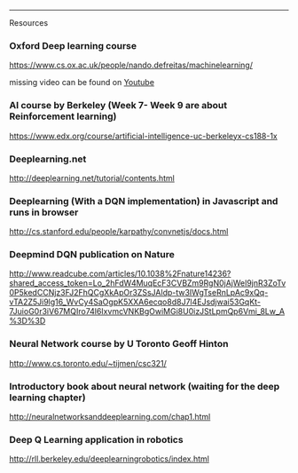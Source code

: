


***
Resources 

### Oxford Deep learning course
https://www.cs.ox.ac.uk/people/nando.defreitas/machinelearning/

missing video can be found on [Youtube](https://www.youtube.com/playlist?list=PLE6Wd9FR--EfW8dtjAuPoTuPcqmOV53Fu)

### AI course by Berkeley (Week 7- Week 9 are about Reinforcement learning)
https://www.edx.org/course/artificial-intelligence-uc-berkeleyx-cs188-1x


### Deeplearning.net 
http://deeplearning.net/tutorial/contents.html

### Deeplearning (With a DQN implementation) in Javascript and runs in browser
http://cs.stanford.edu/people/karpathy/convnetjs/docs.html

### Deepmind DQN publication on Nature
http://www.readcube.com/articles/10.1038%2Fnature14236?shared_access_token=Lo_2hFdW4MuqEcF3CVBZm9RgN0jAjWel9jnR3ZoTv0P5kedCCNjz3FJ2FhQCgXkApOr3ZSsJAldp-tw3IWgTseRnLpAc9xQq-vTA2Z5Ji9lg16_WvCy4SaOgpK5XXA6ecqo8d8J7l4EJsdjwai53GqKt-7JuioG0r3iV67MQIro74l6IxvmcVNKBgOwiMGi8U0izJStLpmQp6Vmi_8Lw_A%3D%3D

### Neural Network course by U Toronto Geoff Hinton
http://www.cs.toronto.edu/~tijmen/csc321/


### Introductory book about neural network (waiting for the deep learning chapter)
http://neuralnetworksanddeeplearning.com/chap1.html


### Deep Q Learning application in robotics
http://rll.berkeley.edu/deeplearningrobotics/index.html
